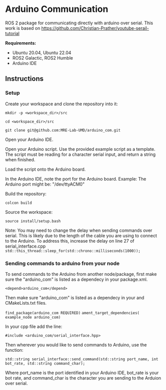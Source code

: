 # Arduino Communication
 ROS 2 package for communicating directly with arduino over serial. This work is based on https://github.com/Christian-Prather/youtube-serail-tutorial
 
 **Requirements:**
 - Ubuntu 20.04, Ubuntu 22.04
 - ROS2 Galactic, ROS2 Humble
 - Arduino IDE
 ## Instructions
 ### Setup

 Create your workspace and clone the repository into it:
 
 ```mkdir -p <workspace_dir>/src```
 
 ```cd <workspace_dir>/src```
 
 ```git clone git@github.com:MRE-Lab-UMD/arduino_com.git```

 Open your Arduino IDE.

 Open your Arduino script. Use the provided example script as a template. The script must be reading for a character serial input, and return a string when finished. 

 Load the script onto the Arduino board.

 In the Arduino IDE, note the port for the Arduino board. Example: The Arduino port might be: "/dev/ttyACM0"

 Build the repository:

 ```colcon build```

 Source the workspace:

 ```source install/setup.bash```

 Note: You may need to change the delay when sending commands over serial. This is likely due to the length of the cable you are using to connect to the Arduino. To address this, increase the delay on line 27 of serial_interface.cpp
 ```std::this_thread::sleep_for(std::chrono::milliseconds(1000));```

 ### Sending commands to arduino from your node
 To send commands to the Arduino from another node/package, first make sure the "arduino_com" is listed as a dependecy in your package.xml.

 ```<depend>arduino_com</depend>```
 
 Then make sure "arduino_com" is listed as a dependecy in your and CMakeLists.txt files.

 ```find_package(arduino_com REQUIRED)```
 ```ament_target_dependencies( example_node arduino_com)```
 
 In your cpp file add the line:
 
 ```#include <arduino_com/serial_interface.hpp>``` 
 
 Then wherever you would like to send commands to Arduino, use the function:
 
 ```std::string serial_interface::send_command(std::string port_name, int bot_rate, std::string command_char);```

 Where port_name is the port identified in your Arduino IDE, bot_rate is your bot rate, and command_char is the character you are sending to the Arduion over serial. 
